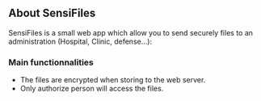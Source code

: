 
## About SensiFiles

SensiFiles is a small web app which allow you to send securely files to an administration (Hospital, Clinic, defense...):

### Main functionnalities

- The files are encrypted when storing to the web server.
- Only authorize person will access the files.

